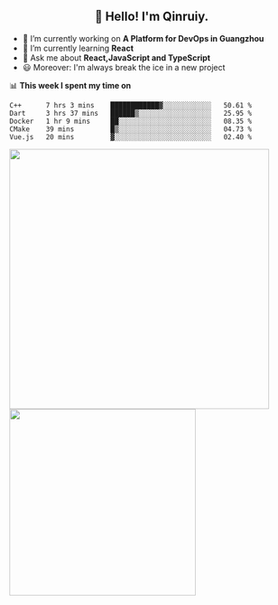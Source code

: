 <h2 align="center">👋 Hello! I'm Qinruiy.</h2>


- 🔭 I’m currently working on **A Platform for DevOps in Guangzhou**
- 🌱 I’m currently learning **React**
- 💬 Ask me about **React,JavaScript and TypeScript**
- 😃 Moreover: I'm always break the ice in a new project

📊 **This week I spent my time on**

<!--START_SECTION:waka-->
```text
C++      7 hrs 3 mins    ████████████▓░░░░░░░░░░░░   50.61 % 
Dart     3 hrs 37 mins   ██████▒░░░░░░░░░░░░░░░░░░   25.95 % 
Docker   1 hr 9 mins     ██░░░░░░░░░░░░░░░░░░░░░░░   08.35 % 
CMake    39 mins         █▒░░░░░░░░░░░░░░░░░░░░░░░   04.73 % 
Vue.js   20 mins         ▓░░░░░░░░░░░░░░░░░░░░░░░░   02.40 % 
```
<!--END_SECTION:waka-->

<p>
<img align="left" width="460" src="https://github-readme-stats.vercel.app/api?username=Qinruiy&custom_title=Qrinruiy's Github Stats&theme=graywhite&hide_border=true"/> <img align="left" width="330" src="https://github-readme-stats.vercel.app/api/top-langs/?username=Qinruiy&layout=compact&theme=graywhite&hide_border=true"/>
</p>
